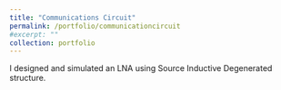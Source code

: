 ```yaml
---
title: "Communications Circuit"
permalink: /portfolio/communicationcircuit
#excerpt: ""
collection: portfolio
---
```

I designed and simulated an LNA using Source Inductive Degenerated structure.
